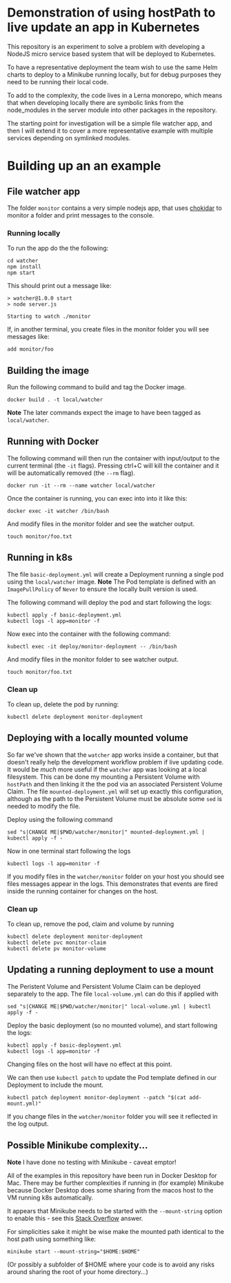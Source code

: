 # Demonstration of using hostPath to live update an app in Kubernetes

This repository is an experiment to solve a problem with developing a NodeJS micro service based
system that will be deployed to Kubernetes.

To have a representative deployment the team wish to use the same Helm charts to deploy to a Minikube
running locally, but for debug purposes they need to be running their local code.

To add to the complexity, the code lives in a Lerna monorepo, which means that when developing
locally there are symbolic links from the node_modules in the server module into other packages
in the repository.

The starting point for investigation will be a simple file watcher app, and then I will extend
it to cover a more representative example with multiple services depending on symlinked modules.

# Building up an an example

## File watcher app

The folder `monitor` contains a very simple nodejs app, that uses
[chokidar](https://github.com/paulmillr/chokidar) to monitor a folder
and print messages to the console.

### Running locally

To run the app do the the following:

```
cd watcher
npm install
npm start
```

This should print out a message like:

```
> watcher@1.0.0 start
> node server.js

Starting to watch ./monitor
```

If, in another terminal, you create files in the monitor folder you
will see messages like:

```
add monitor/foo
```

## Building the image

Run the following command to build and tag the Docker image.

```
docker build . -t local/watcher
```

**Note** The later commands expect the image to have been tagged as
`local/watcher`.

## Running with Docker

The following command will then run the container with input/output to
the current terminal (the `-it` flags). Pressing ctrl+C will kill the
container and it will be automatically removed (the `--rm` flag).

```
docker run -it --rm --name watcher local/watcher
```

Once the container is running, you can exec into into it like this:

```
docker exec -it watcher /bin/bash
```

And modify files in the monitor folder and see the watcher output.

```
touch monitor/foo.txt
```

## Running in k8s

The file `basic-deployment.yml` will create a Deployment running a single pod using the
`local/watcher` image. **Note** The Pod template is defined with an `ImagePullPolicy` of
`Never` to ensure the locally built version is used.

The following command will deploy the pod and start following the logs:

```
kubectl apply -f basic-deployment.yml
kubectl logs -l app=monitor -f
```

Now exec into the container with the following command:

```
kubectl exec -it deploy/monitor-deployment -- /bin/bash
```

And modify files in the monitor folder to see watcher output.

```
touch monitor/foo.txt
```

### Clean up

To clean up, delete the pod by running:

```
kubectl delete deployment monitor-deployment
```

## Deploying with a locally mounted volume

So far we've shown that the `watcher` app works inside a container, but that doesn't really help the
development workflow problem if live updating code. It would be _much_ more useful if the `watcher`
app was looking at a local filesystem. This can be done my mounting a Persistent Volume with `hostPath`
and then linking it the the pod via an associated Persistent Volume Claim. The file
`mounted-deployment.yml` will set up exactly this configuration, although as the path to the
Persistent Volume must be absolute some `sed` is needed to modify the file.

Deploy using the following command

```
sed "s|CHANGE ME|$PWD/watcher/monitor|" mounted-deployment.yml | kubectl apply -f -
```

Now in one terminal start following the logs

```
kubectl logs -l app=monitor -f
```

If you modify files in the `watcher/monitor` folder on your host you
should see files messages appear in the logs. This demonstrates that
events are fired inside the running container for changes on the host.

### Clean up

To clean up, remove the pod, claim and volume by running

```
kubectl delete deployment monitor-deployment
kubectl delete pvc monitor-claim
kubectl delete pv monitor-volume
```

## Updating a running deployment to use a mount

The Peristent Volume and Persistent Volume Claim can be deployed separately
to the app. The file `local-volume.yml` can do this if applied with

```
sed "s|CHANGE ME|$PWD/watcher/monitor|" local-volume.yml | kubectl apply -f -
```

Deploy the basic deployment (so no mounted volume), and start following the logs:

```
kubectl apply -f basic-deployment.yml
kubectl logs -l app=monitor -f
```

Changing files on the host will have no effect at this point.

We can then use `kubectl patch` to update the Pod template defined in our Deployment to include
the mount.

```
kubectl patch deployment monitor-deployment --patch "$(cat add-mount.yml)"
```

If you change files in the `watcher/monitor` folder you will see it reflected in the log output.

## Possible Minikube complexity...

**Note** I have done no testing with Minikube - caveat emptor!

All of the examples in this repository have been run in Docker Desktop for Mac.
There may be further complexities if running in (for example) Minikube because
Docker Desktop does some sharing from the macos host to the VM running k8s
automatically.

It appears that Minikube needs to be started with the `--mount-string` option
to enable this - see this
[Stack Overflow](https://stackoverflow.com/questions/48534980/mount-local-directory-into-pod-in-minikube) answer.

For simplicities sake it might be wise make the mounted path identical to the
host path using something like:

```
minikube start --mount-string="$HOME:$HOME"
```

(Or possibly a subfolder of $HOME where your code is to avoid any risks around sharing the root
of your home directory...)
